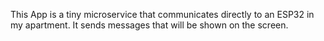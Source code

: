 This App is a tiny microservice that communicates directly to an ESP32 in my apartment.
It sends messages that will be shown on the screen.